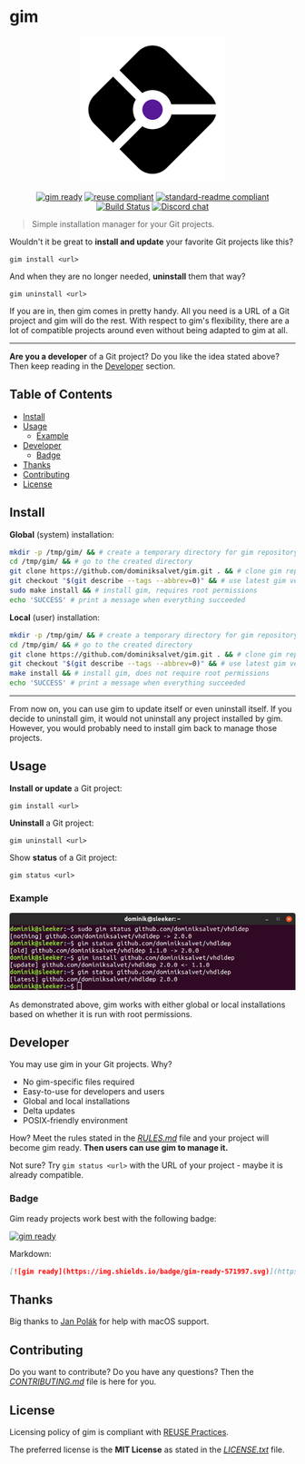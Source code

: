# gim

<p align="center">
    <a href="https://github.com/dominiksalvet/gim">
        <img src="img/logo.png" alt="gim logo" height="256"></a>
</p>

<p align="center">
    <a href="https://github.com/dominiksalvet/gim">
        <img src="https://img.shields.io/badge/gim-ready-571997.svg" alt="gim ready"></a>
    <a href="https://reuse.software/">
        <img src="https://reuse.software/badge/reuse-compliant.svg" alt="reuse compliant"></a>
    <a href="https://github.com/RichardLitt/standard-readme">
        <img src="https://img.shields.io/badge/readme_style-standard-brightgreen.svg" alt="standard-readme compliant"></a>
    <a href="https://travis-ci.com/dominiksalvet/gim">
        <img src="https://travis-ci.com/dominiksalvet/gim.svg?branch=master" alt="Build Status"></a>
    <a href="https://discord.gg/GcpGetN">
        <img src="https://img.shields.io/discord/588895022955495424.svg?logo=discord" alt="Discord chat"></a>
</p>

> Simple installation manager for your Git projects.

Wouldn't it be great to **install and update** your favorite Git projects like this?

```
gim install <url>
```

And when they are no longer needed, **uninstall** them that way?

```
gim uninstall <url>
```

If you are in, then gim comes in pretty handy. All you need is a URL of a Git project and gim will do the rest. With respect to gim's flexibility, there are a lot of compatible projects around even without being adapted to gim at all.

---

**Are you a developer** of a Git project? Do you like the idea stated above? Then keep reading in the [Developer](#developer) section.

## Table of Contents

* [Install](#install)
* [Usage](#usage)
  * [Example](#example)
* [Developer](#developer)
  * [Badge](#badge)
* [Thanks](#thanks)
* [Contributing](#contributing)
* [License](#license)

## Install

**Global** (system) installation:

```sh
mkdir -p /tmp/gim/ && # create a temporary directory for gim repository
cd /tmp/gim/ && # go to the created directory
git clone https://github.com/dominiksalvet/gim.git . && # clone gim repository
git checkout "$(git describe --tags --abbrev=0)" && # use latest gim version
sudo make install && # install gim, requires root permissions
echo 'SUCCESS' # print a message when everything succeeded
```

**Local** (user) installation:

```sh
mkdir -p /tmp/gim/ && # create a temporary directory for gim repository
cd /tmp/gim/ && # go to the created directory
git clone https://github.com/dominiksalvet/gim.git . && # clone gim repository
git checkout "$(git describe --tags --abbrev=0)" && # use latest gim version
make install && # install gim, does not require root permissions
echo 'SUCCESS' # print a message when everything succeeded
```

---

From now on, you can use gim to update itself or even uninstall itself. If you decide to uninstall gim, it would not uninstall any project installed by gim. However, you would probably need to install gim back to manage those projects.

## Usage

**Install or update** a Git project:

```
gim install <url>
```

**Uninstall** a Git project:

```
gim uninstall <url>
```

Show **status** of a Git project:

```
gim status <url>
```

### Example

<p align="center">
    <img src="img/example.png" alt="gim example">
</p>

As demonstrated above, gim works with either global or local installations based on whether it is run with root permissions.

## Developer

You may use gim in your Git projects. Why?

* No gim-specific files required
* Easy-to-use for developers and users
* Global and local installations
* Delta updates
* POSIX-friendly environment

How? Meet the rules stated in the [*RULES.md*](doc/RULES.md) file and your project will become gim ready. **Then users can use gim to manage it.**

Not sure? Try `gim status <url>` with the URL of your project - maybe it is already compatible.

### Badge

Gim ready projects work best with the following badge:

[![gim ready](https://img.shields.io/badge/gim-ready-571997.svg)](https://github.com/dominiksalvet/gim)

Markdown:

```markdown
[![gim ready](https://img.shields.io/badge/gim-ready-571997.svg)](https://github.com/dominiksalvet/gim)
```

## Thanks

Big thanks to [Jan Polák](https://github.com/Darkyenus) for help with macOS support.

## Contributing

Do you want to contribute? Do you have any questions? Then the [*CONTRIBUTING.md*](CONTRIBUTING.md) file is here for you.

## License

Licensing policy of gim is compliant with [REUSE Practices](https://reuse.software/practices/2.0/).

The preferred license is the **MIT License** as stated in the [*LICENSE.txt*](LICENSE.txt) file.
